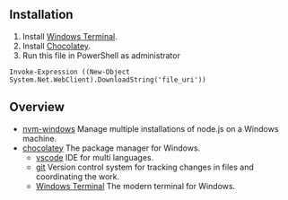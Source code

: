 ## Installation

1. Install [Windows Terminal](https://apps.microsoft.com/store/detail/windows-terminal/9N0DX20HK701?hl=pt-br&gl=BR).
2. Install [Chocolatey](https://chocolatey.org/).
3. Run this file in PowerShell as administrator
```
Invoke-Expression ((New-Object System.Net.WebClient).DownloadString('file_uri'))
```


## Overview

- [nvm-windows](https://github.com/coreybutler/nvm-windows) Manage multiple installations of node.js on a Windows machine.
- [chocolatey](https://chocolatey.org/) The package manager for Windows.
  - [vscode](https://code.visualstudio.com/) IDE for multi languages.
  - [git](https://git-scm.com/) Version control system for tracking changes in files and coordinating the work.
  - [Windows Terminal](https://apps.microsoft.com/store/detail/windows-terminal/9N0DX20HK701?hl=pt-br&gl=BR) The modern terminal for Windows.
